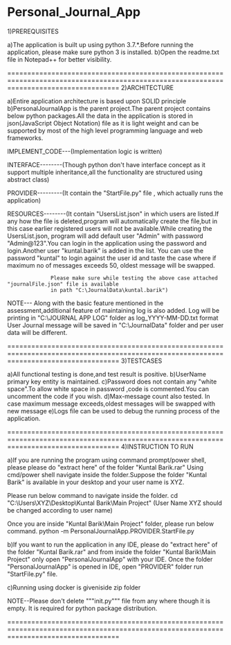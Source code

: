 # Personal_Journal_App

1)PREREQUISITES

a)The application is built up using python 3.7.*.Before running the application, please make sure python 3 is installed. b)Open the readme.txt file in Notepad++ for better visibility.

======================================================================================================================================== 2)ARCHITECTURE

a)Entire application architecture is based upon SOLID principle b)PersonalJournalApp is the parent project.The parent project contains below python packages.All the data in the application is stored in json(JavaScript Object Notation) file as it is light weight and can be supported by most of the high level programming language and web frameworks.

IMPLEMENT_CODE---(Implementation logic is written)

INTERFACE--------(Though python don't have interface concept as it support multiple inheritance,all the functionality are 
				   structured using abstract class)

PROVIDER---------(It contain the "StartFile.py" file , which actually runs the application)

RESOURCES--------(It contain "UsersList.json" in which users are listed.If any how the file is deleted,program will automatically
				  create the file,but in this case earlier registered users will not be available.While creating the UsersList.json, program will add default user "Admin" with password "Admin@123".You can login in the application using the password 
				  and login.Another user "kuntal.barik" is added in the list. You can use the password "kuntal" to login against the user id and taste the case where if maximum no of messages exceeds 50, oldest message will be swapped.
				  
				  Please make sure while testing the above case attached "journalFile.json" file is available 
				  in path "C:\JournalData\kuntal.barik")
NOTE--- Along with the basic feature mentioned in the assessment,additional feature of maintaining log is also added. Log will be printing in "C:\JOURNAL APP LOG" folder as log_YYYY-MM-DD.txt format User Journal message will be saved in "C:\JournalData" folder and per user data will be different.

======================================================================================================================================== 3)TESTCASES

a)All functional testing is done,and test result is positive. b)UserName primary key entity is maintained. c)Password does not contain any "white space".To allow white space in password ,code is commented.You can uncomment the code if you wish. d)Max-message count also tested. In case maximum message exceeds,oldest messages will be swapped with new message e)Logs file can be used to debug the running process of the application.

======================================================================================================================================== 4)INSTRUCTION TO RUN

a)If you are running the program using command prompt/power shell, please please do "extract here\" of the folder "Kuntal Barik.rar" Using cmd/power shell navigate inside the folder.Suppose the folder "Kuntal Barik" is available in your desktop and your user name is XYZ.

Please run below command to navigate inside the folder. cd "C:\Users\XYZ\Desktop\Kuntal Barik\Main Project" (User Name XYZ should be changed according to user name)

Once you are inside "Kuntal Barik\Main Project" folder, please run below command. python -m PersonalJournalApp.PROVIDER.StartFile.py

b)If you want to run the application in any IDE, please do "extract here\" of the folder "Kuntal Barik.rar" and from inside the folder
"Kuntal Barik\Main Project" only open "PersonalJournalApp" with your IDE. Once the folder "PersonalJournalApp" is opened in IDE, open "PROVIDER" folder run "StartFile.py" file.

c)Running using docker is giveniside zip folder

NOTE--Please don't delete """init.py""" file from any where though it is empty. It is required for python package distribution.

========================================================================================================================================
